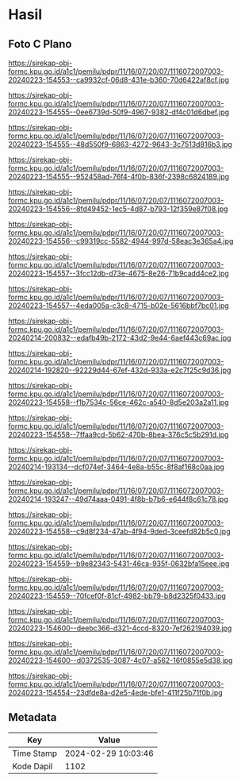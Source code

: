 # Hasil

## Foto C Plano

https://sirekap-obj-formc.kpu.go.id/a1c1/pemilu/pdpr/11/16/07/20/07/1116072007003-20240223-154553--ca9932cf-06d8-431e-b360-70d6422af8cf.jpg

https://sirekap-obj-formc.kpu.go.id/a1c1/pemilu/pdpr/11/16/07/20/07/1116072007003-20240223-154555--0ee6739d-50f9-4967-9382-df4c01d6dbef.jpg

https://sirekap-obj-formc.kpu.go.id/a1c1/pemilu/pdpr/11/16/07/20/07/1116072007003-20240223-154555--48d550f9-6863-4272-9643-3c7513d816b3.jpg

https://sirekap-obj-formc.kpu.go.id/a1c1/pemilu/pdpr/11/16/07/20/07/1116072007003-20240223-154555--952458ad-76f4-4f0b-836f-2398c6824189.jpg

https://sirekap-obj-formc.kpu.go.id/a1c1/pemilu/pdpr/11/16/07/20/07/1116072007003-20240223-154556--8fd49452-1ec5-4d87-b793-12f359e87f08.jpg

https://sirekap-obj-formc.kpu.go.id/a1c1/pemilu/pdpr/11/16/07/20/07/1116072007003-20240223-154556--c99319cc-5582-4944-997d-58eac3e365a4.jpg

https://sirekap-obj-formc.kpu.go.id/a1c1/pemilu/pdpr/11/16/07/20/07/1116072007003-20240223-154557--3fcc12db-d73e-4675-8e26-71b9cadd4ce2.jpg

https://sirekap-obj-formc.kpu.go.id/a1c1/pemilu/pdpr/11/16/07/20/07/1116072007003-20240223-154557--4eda005a-c3c8-4715-b02e-5616bbf7bc01.jpg

https://sirekap-obj-formc.kpu.go.id/a1c1/pemilu/pdpr/11/16/07/20/07/1116072007003-20240214-200832--edafb49b-2172-43d2-9e44-6aef443c69ac.jpg

https://sirekap-obj-formc.kpu.go.id/a1c1/pemilu/pdpr/11/16/07/20/07/1116072007003-20240214-192820--92229d44-67ef-432d-933a-e2c7f25c9d36.jpg

https://sirekap-obj-formc.kpu.go.id/a1c1/pemilu/pdpr/11/16/07/20/07/1116072007003-20240223-154558--f1b7534c-56ce-462c-a540-8d5e203a2a11.jpg

https://sirekap-obj-formc.kpu.go.id/a1c1/pemilu/pdpr/11/16/07/20/07/1116072007003-20240223-154558--7ffaa9cd-5b62-470b-8bea-376c5c5b291d.jpg

https://sirekap-obj-formc.kpu.go.id/a1c1/pemilu/pdpr/11/16/07/20/07/1116072007003-20240214-193134--dcf074ef-3464-4e8a-b55c-8f8af168c0aa.jpg

https://sirekap-obj-formc.kpu.go.id/a1c1/pemilu/pdpr/11/16/07/20/07/1116072007003-20240214-193247--49d74aaa-0491-4f8b-b7b6-e644f8c61c78.jpg

https://sirekap-obj-formc.kpu.go.id/a1c1/pemilu/pdpr/11/16/07/20/07/1116072007003-20240223-154558--c9d8f234-47ab-4f94-9ded-3ceefd82b5c0.jpg

https://sirekap-obj-formc.kpu.go.id/a1c1/pemilu/pdpr/11/16/07/20/07/1116072007003-20240223-154559--b9e82343-5431-46ca-935f-0632bfa15eee.jpg

https://sirekap-obj-formc.kpu.go.id/a1c1/pemilu/pdpr/11/16/07/20/07/1116072007003-20240223-154559--70fcef0f-81cf-4982-bb79-b8d2325f0433.jpg

https://sirekap-obj-formc.kpu.go.id/a1c1/pemilu/pdpr/11/16/07/20/07/1116072007003-20240223-154600--deebc366-d321-4ccd-8320-7ef262194039.jpg

https://sirekap-obj-formc.kpu.go.id/a1c1/pemilu/pdpr/11/16/07/20/07/1116072007003-20240223-154600--d0372535-3087-4c07-a562-16f0855e5d38.jpg

https://sirekap-obj-formc.kpu.go.id/a1c1/pemilu/pdpr/11/16/07/20/07/1116072007003-20240223-154554--23dfde8a-d2e5-4ede-bfe1-411f25b71f0b.jpg


## Metadata

| Key        | Value               |
| ---------- | ------------------- |
| Time Stamp | 2024-02-29 10:03:46 |
| Kode Dapil | 1102                |



